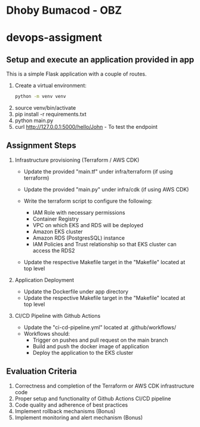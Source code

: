 # Dhoby Bumacod - OBZ
# devops-assigment

## Setup and execute an application provided in app

This is a simple Flask application with a couple of routes.

1. Create a virtual environment:
   ```bash
   python -m venv venv
   ```
2. source venv/bin/activate
3. pip install -r requirements.txt
4. python main.py
5. curl http://127.0.0.1:5000/hello/John - To test the endpoint

## Assignment Steps

1. Infrastructure provisioning (Terraform / AWS CDK)

   * Update the provided "main.tf" under infra/terraform (if using terraform)
   * Update the provided "main.py" under infra/cdk (if using AWS CDK)
   * Write the terraform script to configure the following:

     * IAM Role with necessary permissions
     * Container Registry
     * VPC on which EKS and RDS will be deployed
     * Amazon EKS cluster
     * Amazon RDS (PostgresSQL) instance
     * IAM Policies and Trust relationship so that EKS cluster can access the RDS2
   * Update the respective Makefile target in the "Makefile" located at top level
2. Application Deployment

   * Update the Dockerfile under app directory
   * Update the respective Makefile target in the "Makefile" located at top level
3. CI/CD Pipeline with Github Actions

   * Update the "ci-cd-pipeline.yml" located at .github/workflows/
   * Workflows should:
     * Trigger on pushes and pull request on the main branch
     * Build and push the docker image of application
     * Deploy the application to the EKS cluster

## Evaluation Criteria

1. Correctness and completion of the Terraform or AWS CDK infrastructure code
2. Proper setup and functionality of Github Actions CI/CD pipeline
3. Code quality and adherence of best practices
4. Implement rollback mechanisms (Bonus)
5. Implement monitoring and alert mechanism (Bonus)
